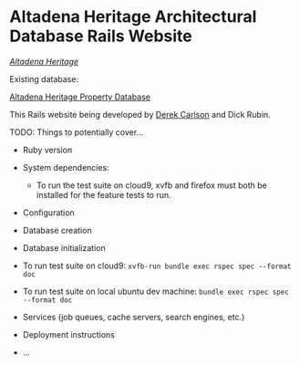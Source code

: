 # Altadena Heritage Architectural Database Rails Website

[*Altadena Heritage*](http://altadenaheritage.org/)

Existing database:

[Altadena Heritage Property Database](http://altadenaheritagepdb.org/)

This Rails website being developed by 
[Derek Carlson](http://www.consciouscomputerconsulting.com/) and Dick Rubin.

TODO: Things to potentially cover...

* Ruby version

* System dependencies:
  *   To run the test suite on cloud9, xvfb and firefox must both be installed
      for the feature tests to run.

* Configuration

* Database creation

* Database initialization

* To run test suite on cloud9: `xvfb-run bundle exec rspec spec --format doc`

* To run test suite on local ubuntu dev machine: `bundle exec rspec spec --format doc`

* Services (job queues, cache servers, search engines, etc.)

* Deployment instructions

* ...
